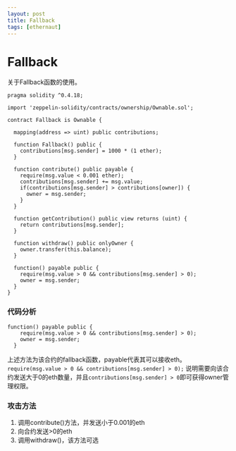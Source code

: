 ```yaml
---
layout: post
title: Fallback
tags: [ethernaut]
---
```


# Fallback
关于Fallback函数的使用。
```solidity
pragma solidity ^0.4.18;

import 'zeppelin-solidity/contracts/ownership/Ownable.sol';

contract Fallback is Ownable {

  mapping(address => uint) public contributions;

  function Fallback() public {
    contributions[msg.sender] = 1000 * (1 ether);
  }

  function contribute() public payable {
    require(msg.value < 0.001 ether);
    contributions[msg.sender] += msg.value;
    if(contributions[msg.sender] > contributions[owner]) {
      owner = msg.sender;
    }
  }

  function getContribution() public view returns (uint) {
    return contributions[msg.sender];
  }

  function withdraw() public onlyOwner {
    owner.transfer(this.balance);
  }

  function() payable public {
    require(msg.value > 0 && contributions[msg.sender] > 0);
    owner = msg.sender;
  }
}
```

### 代码分析
```solidity
function() payable public {
    require(msg.value > 0 && contributions[msg.sender] > 0);
    owner = msg.sender;
  }
```
上述方法为该合约的fallback函数，payable代表其可以接收eth。`require(msg.value > 0 && contributions[msg.sender] > 0);`
说明需要向该合约发送大于0的eth数量，并且`contributions[msg.sender] > 0`即可获得owner管理权限。

### 攻击方法
1. 调用contribute()方法，并发送小于0.001的eth
2. 向合约发送>0的eth
3. 调用withdraw()，该方法可选